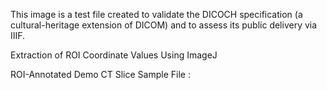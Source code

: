 This image is a test file created to validate the DICOCH specification (a cultural-heritage extension of DICOM) and to assess its public delivery via IIIF.

Extraction of ROI Coordinate Values Using ImageJ

ROI-Annotated Demo CT Slice Sample File :
